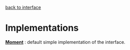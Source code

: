 [back to interface](./moment.md)

# Implementations

**[Moment](./moment_class.md)** : default simple implementation of the interface.   
